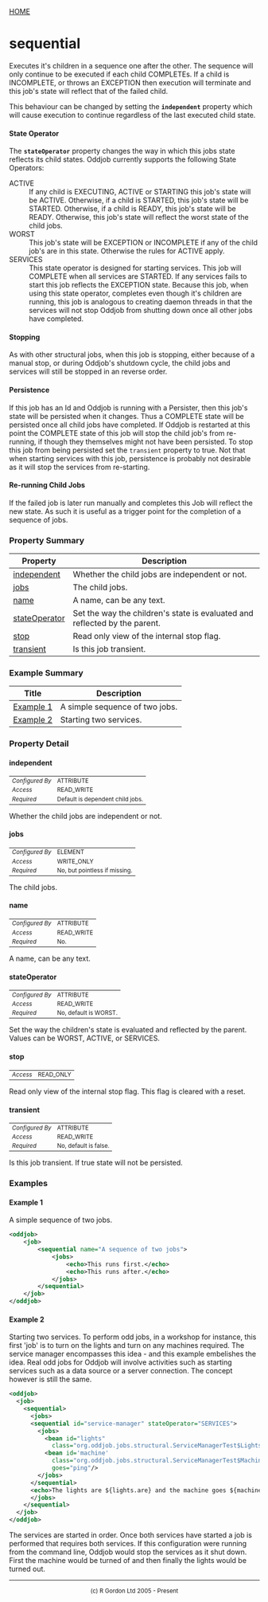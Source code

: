 [HOME](../../../../README.md)
# sequential

Executes it's children in a sequence one after the
other. The sequence will only continue to be executed if each child
COMPLETEs. If a child is INCOMPLETE, or throws an EXCEPTION then execution
will terminate and this job's state will reflect that of the
failed child.


This behaviour can be changed by setting the <b><code>independent</code></b>
property which will cause execution to continue regardless of the last
executed child state.

<h4>State Operator</h4>

The <b><code>stateOperator</b></code> property changes the way in which
this jobs state reflects its child states. Oddjob currently supports the
following State Operators:
<dl>
<dt>ACTIVE</dt>
<dd>If any child is EXECUTING, ACTIVE or STARTING this job's state
will be ACTIVE. Otherwise, if a child is STARTED, this job's state
will be STARTED. Otherwise, if a child is READY, this job's state will
be READY. Otherwise, this job's state will reflect the worst state of
the child jobs.</dd>
<dt>WORST</dt>
<dd>This job's state will be EXCEPTION or INCOMPLETE if any of the
child job's are in this state. Otherwise the rules for ACTIVE apply.</dd>
<dt>SERVICES</dt>
<dd>This state operator is designed for starting services. This job
will COMPLETE when all services are STARTED. If any
services fails to start this job reflects the EXCEPTION state.
Because this job, when using this state operator, completes even though
it's children are running, this job is analogous to creating daemon
threads in that the services will not stop Oddjob from shutting down
once all other jobs have completed.</dd>
</dl>

<h4>Stopping</h4>
As with other structural jobs, when this job is stopping, either because
of a manual stop, or during Oddjob's shutdown cycle, the child jobs and
services will still be stopped in an reverse order.

<h4>Persistence</h4>
If this job has an Id and Oddjob is running with a Persister, then
this job's state will be persisted when it changes. Thus a COMPLETE
state will be persisted once all child jobs have completed. If Oddjob
is restarted at this point the COMPLETE state of this job will stop
the child job's from re-running, if though they themselves might not
have been persisted. To stop this job from being persisted set the
<code>transient</code> property to true. Not that when starting
services with this job, persistence is probably not desirable as
it will stop the services from re-starting.

<h4>Re-running Child Jobs</h4>

If the failed job is later run manually and completes this Job will
reflect the new state. As such it is useful as a trigger point for
the completion of a sequence of jobs.

### Property Summary

| Property | Description |
| -------- | ----------- |
| [independent](#propertyindependent) | Whether the child jobs are independent or not. | 
| [jobs](#propertyjobs) | The child jobs. | 
| [name](#propertyname) | A name, can be any text. | 
| [stateOperator](#propertystateoperator) | Set the way the children's state is evaluated and reflected by the parent. | 
| [stop](#propertystop) | Read only view of the internal stop flag. | 
| [transient](#propertytransient) | Is this job transient. | 


### Example Summary

| Title | Description |
| ----- | ----------- |
| [Example 1](#example1) | A simple sequence of two jobs. |
| [Example 2](#example2) | Starting two services. |


### Property Detail
#### independent <a name="propertyindependent"></a>

<table style='font-size:smaller'>
      <tr><td><i>Configured By</i></td><td>ATTRIBUTE</td></tr>
      <tr><td><i>Access</i></td><td>READ_WRITE</td></tr>
      <tr><td><i>Required</i></td><td>Default is dependent child jobs.</td></tr>
</table>

Whether the child jobs are independent or not.

#### jobs <a name="propertyjobs"></a>

<table style='font-size:smaller'>
      <tr><td><i>Configured By</i></td><td>ELEMENT</td></tr>
      <tr><td><i>Access</i></td><td>WRITE_ONLY</td></tr>
      <tr><td><i>Required</i></td><td>No, but pointless if missing.</td></tr>
</table>

The child jobs.

#### name <a name="propertyname"></a>

<table style='font-size:smaller'>
      <tr><td><i>Configured By</i></td><td>ATTRIBUTE</td></tr>
      <tr><td><i>Access</i></td><td>READ_WRITE</td></tr>
      <tr><td><i>Required</i></td><td>No.</td></tr>
</table>

A name, can be any text.

#### stateOperator <a name="propertystateoperator"></a>

<table style='font-size:smaller'>
      <tr><td><i>Configured By</i></td><td>ATTRIBUTE</td></tr>
      <tr><td><i>Access</i></td><td>READ_WRITE</td></tr>
      <tr><td><i>Required</i></td><td>No, default is WORST.</td></tr>
</table>

Set the way the children's state is
evaluated and reflected by the parent. Values can be WORST,
ACTIVE, or SERVICES.

#### stop <a name="propertystop"></a>

<table style='font-size:smaller'>
      <tr><td><i>Access</i></td><td>READ_ONLY</td></tr>
</table>

Read only view of the internal stop flag.
This flag is cleared with a reset.

#### transient <a name="propertytransient"></a>

<table style='font-size:smaller'>
      <tr><td><i>Configured By</i></td><td>ATTRIBUTE</td></tr>
      <tr><td><i>Access</i></td><td>READ_WRITE</td></tr>
      <tr><td><i>Required</i></td><td>No, default is false.</td></tr>
</table>

Is this job transient. If true state will not
be persisted.


### Examples
#### Example 1 <a name="example1"></a>

A simple sequence of two jobs.

```xml
<oddjob>
    <job>
        <sequential name="A sequence of two jobs">
            <jobs>
                <echo>This runs first.</echo>
                <echo>This runs after.</echo>
            </jobs>
        </sequential>
    </job>
</oddjob>
```


#### Example 2 <a name="example2"></a>

Starting two services. To perform odd jobs, in a workshop for instance,
this first 'job' is to turn on the lights and turn on any machines
required. The service manager encompasses this idea - and this example
embelishes the idea. Real odd jobs for Oddjob will involve activities
such as starting services such as a data source or a server connection.
The concept however is still the same.

```xml
<oddjob>
  <job>
    <sequential>
      <jobs>
      <sequential id="service-manager" stateOperator="SERVICES">
        <jobs>
          <bean id="lights" 
            class="org.oddjob.jobs.structural.ServiceManagerTest$Lights"/>
          <bean id='machine'
            class="org.oddjob.jobs.structural.ServiceManagerTest$MachineThatGoes"
            goes="ping"/>
        </jobs>
      </sequential>
      <echo>The lights are ${lights.are} and the machine goes ${machine.goes}.</echo>
      </jobs>
    </sequential>
  </job>
</oddjob>
```


The services are started in order. Once both services have started
a job is performed that requires both services. If this configuration
were running from the command line, Oddjob would stop the services
as it shut down. First the machine would be turned of and then finally
the lights would be turned out.


-----------------------

<div style='font-size: smaller; text-align: center;'>(c) R Gordon Ltd 2005 - Present</div>
